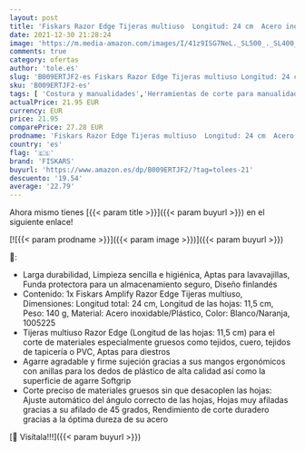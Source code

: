```yaml
---
layout: post
title: 'Fiskars Razor Edge Tijeras multiuso  Longitud: 24 cm  Acero inoxidable/Plástico  Blanco/Naranja  Amplify  1005225'
date: 2021-12-30 21:28:24
image: 'https://m.media-amazon.com/images/I/41z9ISG7NeL._SL500_._SL400_.jpg'
comments: true
category: ofertas
author: 'tole.es'
slug: 'B009ERTJF2-es Fiskars Razor Edge Tijeras multiuso Longitud: 24 cm Acero...'
sku: 'B009ERTJF2-es'
tags: [ 'Costura y manualidades','Herramientas de corte para manualidades','Hogar y cocina','Materiales para manualidades','Tijeras para manualidades','fiskars','tijeras', ]
actualPrice: 21.95 EUR
currency: EUR
price: 21.95
comparePrice: 27.28 EUR
prodname: 'Fiskars Razor Edge Tijeras multiuso  Longitud: 24 cm  Acero inoxidable/Plástico  Blanco/Naranja  Amplify  1005225'
country: 'es'
flag: '🇪🇸'
brand: 'FISKARS'
buyurl: 'https://www.amazon.es/dp/B009ERTJF2/?tag=tolees-21'
descuento: '19.54'
average: '22.79'
---
```


Ahora mismo tienes [{{< param title >}}]({{< param buyurl >}}) en el siguiente enlace!

[![{{< param prodname >}}]({{< param image >}})]({{< param buyurl >}})

🔎:

- Larga durabilidad, Limpieza sencilla e higiénica, Aptas para lavavajillas, Funda protectora para un almacenamiento seguro, Diseño finlandés
- Contenido: 1x Fiskars Amplify Razor Edge Tijeras multiuso, Dimensiones: Longitud total: 24 cm, Longitud de las hojas: 11,5 cm, Peso: 140 g, Material: Acero inoxidable/Plástico, Color: Blanco/Naranja, 1005225
- Tijeras multiuso Razor Edge (Longitud de las hojas: 11,5 cm) para el corte de materiales especialmente gruesos como tejidos, cuero, tejidos de tapicería o PVC, Aptas para diestros
- Agarre agradable y firme sujeción gracias a sus mangos ergonómicos con anillas para los dedos de plástico de alta calidad así como la superficie de agarre Softgrip
- Corte preciso de materiales gruesos sin que desacoplen las hojas: Ajuste automático del ángulo correcto de las hojas, Hojas muy afiladas gracias a su afilado de 45 grados, Rendimiento de corte duradero gracias a la óptima dureza de su acero

[🛒 Visítala!!!]({{< param buyurl >}})
